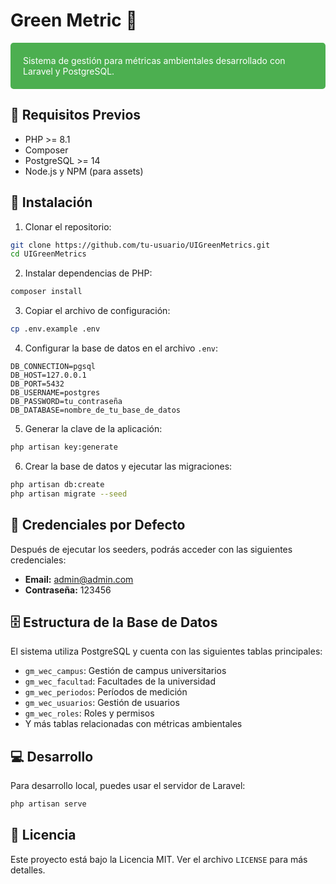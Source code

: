 # Green Metric 🌿

<div style="background-color: #4CAF50; padding: 20px; border-radius: 5px; color: white;">
Sistema de gestión para métricas ambientales desarrollado con Laravel y PostgreSQL.
</div>

## 🌱 Requisitos Previos

- PHP >= 8.1
- Composer
- PostgreSQL >= 14
- Node.js y NPM (para assets)

## 🌿 Instalación

1. Clonar el repositorio:
```bash
git clone https://github.com/tu-usuario/UIGreenMetrics.git
cd UIGreenMetrics
```

2. Instalar dependencias de PHP:
```bash
composer install
```

3. Copiar el archivo de configuración:
```bash
cp .env.example .env
```

4. Configurar la base de datos en el archivo `.env`:
```env
DB_CONNECTION=pgsql
DB_HOST=127.0.0.1
DB_PORT=5432
DB_USERNAME=postgres
DB_PASSWORD=tu_contraseña
DB_DATABASE=nombre_de_tu_base_de_datos
```

5. Generar la clave de la aplicación:
```bash
php artisan key:generate
```

6. Crear la base de datos y ejecutar las migraciones:
```bash
php artisan db:create
php artisan migrate --seed
```

## 🔐 Credenciales por Defecto

Después de ejecutar los seeders, podrás acceder con las siguientes credenciales:

- **Email:** admin@admin.com
- **Contraseña:** 123456

## 🗄️ Estructura de la Base de Datos

El sistema utiliza PostgreSQL y cuenta con las siguientes tablas principales:

- `gm_wec_campus`: Gestión de campus universitarios
- `gm_wec_facultad`: Facultades de la universidad
- `gm_wec_periodos`: Períodos de medición
- `gm_wec_usuarios`: Gestión de usuarios
- `gm_wec_roles`: Roles y permisos
- Y más tablas relacionadas con métricas ambientales

## 💻 Desarrollo

Para desarrollo local, puedes usar el servidor de Laravel:

```bash
php artisan serve
```

## 📝 Licencia

Este proyecto está bajo la Licencia MIT. Ver el archivo `LICENSE` para más detalles.
